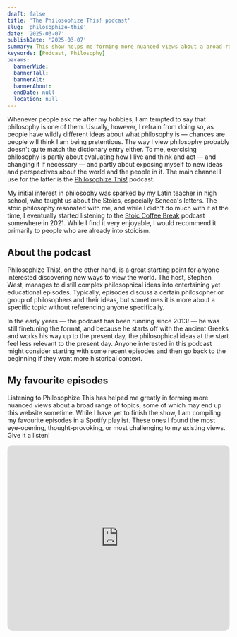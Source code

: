 ```yaml
---
draft: false
title: 'The Philosophize This! podcast'
slug: 'philosophize-this'
date: '2025-03-07'
publishDate: '2025-03-07'
summary: This show helps me forming more nuanced views about a broad range of topics. Here are my favourite episodes.
keywords: [Podcast, Philosophy]
params:
  bannerWide:
  bannerTall:
  bannerAlt:
  bannerAbout:
  endDate: null
  location: null
---
```


Whenever people ask me after my hobbies, I am tempted to say that philosophy is one of them. Usually, however, I refrain from doing so, as people have wildly different ideas about what philosophy is &mdash; chances are people will think I am being pretentious. The way I view philosophy probably doesn't quite match the dictionary entry either. To me, exercising philosophy is partly about evaluating how I live and think and act &mdash; and changing it if necessary &mdash; and partly about exposing myself to new ideas and perspectives about the world and the people in it. The main channel I use for the latter is the [Philosophize This!](https://www.philosophizethis.org/) podcast.

My initial interest in philosophy was sparked by my Latin teacher in high school, who taught us about the Stoics, especially Seneca's letters. The stoic philosophy resonated with me, and while I didn't do much with it at the time, I eventually started listening to the [Stoic Coffee Break](https://stoic.coffee/podcast/) podcast somewhere in 2021. While I find it very enjoyable, I would recommend it primarily to people who are already into stoicism. 


## About the podcast
Philosophize This!, on the other hand, is a great starting point for anyone interested discovering new ways to view the world. The host, Stephen West, manages to distill complex philosophical ideas into entertaining yet educational episodes. Typically, episodes discuss a certain philosopher or group of philosophers and their ideas, but sometimes it is more about a specific topic without referencing anyone specifically.

In the early years &mdash; the podcast has been running since 2013! &mdash; he was still finetuning the format, and because he starts off with the ancient Greeks and works his way up to the present day, the philosophical ideas at the start feel less relevant to the present day. Anyone interested in this podcast might consider starting with some recent episodes and then go back to the beginning if they want more historical context.

## My favourite episodes
Listening to Philosophize This has helped me greatly in forming more nuanced views about a broad range of topics, some of which may end up this website sometime. While I have yet to finish the show, I am compiling my favourite episodes in a Spotify playlist. These ones I found the most eye-opening, thought-provoking, or most challenging to my existing views. Give it a listen!


<iframe style="border-radius:12px" src="https://open.spotify.com/embed/playlist/56K3NTwgmfZKRFXs5N9Vp4" width="100%" height="420" frameBorder="0" allowfullscreen="" allow="autoplay; clipboard-write; encrypted-media; fullscreen; picture-in-picture" loading="lazy"></iframe>